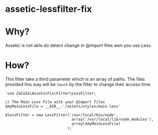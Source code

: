 assetic-lessfilter-fix
======================

# Why?

Assetic is not able do detect change in @import files wen you use Less.

# How?

This filter take a third parameter which is an array of paths. The files provided this way will be `touch` by the filter to change their access time.

    `use ZaCoZa\AsseticFix\Filter\LessFilter;
    
    // The Main Less File with your @import files
    $myMainLessFile = __DIR__.'/assets/styles/main.less'
    
    $lessFilter = new LessFilter('/usr/local/bin/node', 
                                  array('/usr/local/lib/node_modules'), 
                                  array($myMainLessFile)
                                );`




